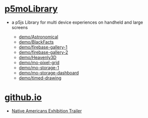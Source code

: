 # [p5moLibrary](https://github.com/molab-itp/p5moLibrary)

- a p5js Library for multi device experiences on handheld and large screens

  - [demo/Astronomical](demo/Astronomical?v=40)
  - [demo/BlackFacts](demo/BlackFacts?v=40)
  - [demo/firebase-gallery-1](demo/firebase-gallery-1/)
  - [demo/firebase-gallery-2](demo/firebase-gallery-2)
  - [demo/Heavenly3D](demo/Heavenly3D?v=40)
  - [demo/mo-pixel-grid](demo/mo-pixel-grid?v=40)
  - [demo/mo-storage-1](demo/mo-storage-1)
  - [demo/mo-storage-dashboard](demo/mo-storage-dashboard?v=40)
  - [demo/timed-drawing](demo/timed-drawing)

# [github.io](https://molab-itp.github.io/p5moLibrary/src?v=40)

- [Native Americans Exhibition Trailer](demo/BlackFacts?playlist=hpjNGTYvpxw)

<!--
# https://www.youtube.com/watch?v=hpjNGTYvpxw
# The Land Carries Our Ancestors: Contemporary Art by Native Americans Exhibition Trailer
 -->
